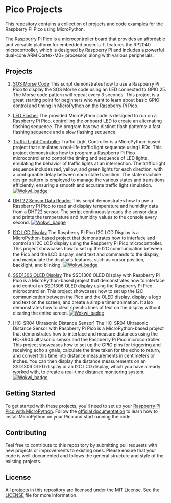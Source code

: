 # Pico Projects

This repository contains a collection of projects and code examples for the Raspberry Pi Pico using MicroPython.

The Raspberry Pi Pico is a microcontroller board that provides an affordable and versatile platform for embedded projects. It features the RP2040 microcontroller, which is designed by Raspberry Pi and includes a powerful dual-core ARM Cortex-M0+ processor, along with various peripherals.


## Projects

1. [SOS Morse Code](sos_morse.py)
This script demonstrates how to use a Raspberry Pi Pico to display the SOS Morse code using an LED connected to GPIO 25. The Morse code pattern will repeat every 3 seconds. This project is a great starting point for beginners who want to learn about basic GPIO control and timing in MicroPython on the Raspberry Pi Pico.

2. [LED Flasher](micropython/led_flasher.py)
The provided MicroPython code is designed to run on a Raspberry Pi Pico, controlling the onboard LED to create an alternating flashing sequence. The program has two distinct flash patterns: a fast flashing sequence and a slow flashing sequence.

3. [Traffic Light Controller](micropython/tlight.py)
Traffic Light Controller is a MicroPython-based project that simulates a real-life traffic light sequence using LEDs. This project demonstrates how to program a Raspberry Pi Pico microcontroller to control the timing and sequence of LED lights, emulating the behavior of traffic lights at an intersection. The traffic light sequence includes red, yellow, and green lights for each direction, with a configurable delay between each state transition. The state machine design pattern is employed to manage the various states and transitions efficiently, ensuring a smooth and accurate traffic light simulation. [![Wokwi_badge](https://user-images.githubusercontent.com/63488701/212449119-a8510897-c860-4545-8c1a-794169547ba1.svg)](https://wokwi.com/projects/https://wokwi.com/projects/359558101922696193)

6. [DHT22 Sensor Data Reader](micropython/dht22.py) This script demonstrates how to use a Raspberry Pi Pico to read and display temperature and humidity data from a DHT22 sensor. The script continuously reads the sensor data and prints the temperature and humidity values to the console every second. [![Wokwi_badge](https://user-images.githubusercontent.com/63488701/212449119-a8510897-c860-4545-8c1a-794169547ba1.svg)](https://wokwi.com/projects/359493497594540033)

5. [I2C LCD Display](micropython/lcd_i2c.py)
The Raspberry Pi Pico I2C LCD Display is a MicroPython-based project that demonstrates how to interface and control an I2C LCD display using the Raspberry Pi Pico microcontroller. This project showcases how to set up the I2C communication between the Pico and the LCD display, send text and commands to the display, and manipulate the display's features, such as cursor position, backlight, and blinking. [![Wokwi_badge](https://user-images.githubusercontent.com/63488701/212449119-a8510897-c860-4545-8c1a-794169547ba1.svg)](https://wokwi.com/projects/359400194112248833)

6. [SSD1306 OLED Display](micropython/ssd1306_pico.py)
The SSD1306 OLED Display with Raspberry Pi Pico is a MicroPython-based project that demonstrates how to interface and control an SSD1306 OLED display using the Raspberry Pi Pico microcontroller. This project showcases how to set up the I2C communication between the Pico and the OLED display, display a logo and text on the screen, and create a simple timer animation. It also demonstrates how to clear specific lines of text on the display without clearing the entire screen. [![Wokwi_badge](https://user-images.githubusercontent.com/63488701/212449119-a8510897-c860-4545-8c1a-794169547ba1.svg)](https://wokwi.com/projects/359400194112248833)

7. [HC-SR04 Ultrasonic Distance Sensor]
The HC-SR04 Ultrasonic Distance Sensor with Raspberry Pi Pico is a MicroPython-based project that demonstrates how to interface and measure distances using the HC-SR04 ultrasonic sensor and the Raspberry Pi Pico microcontroller. This project showcases how to set up the GPIO pins for triggering and receiving echo signals, calculate the time taken for the echo to return, and convert this time into distance measurements in centimeters or inches. You can then display the distance measurements on an SSD1306 OLED display or an I2C LCD display, which you have already worked with, to create a real-time distance monitoring system. [![Wokwi_badge](https://user-images.githubusercontent.com/63488701/212449119-a8510897-c860-4545-8c1a-794169547ba1.svg)](https://wokwi.com/projects/359562059458336769)


## Getting Started

To get started with these projects, you'll need to set up your [Raspberry Pi Pico with MicroPython](https://www.raspberrypi.com/documentation/microcontrollers/micropython.html). Follow the [official documentation](https://www.raspberrypi.com/documentation/microcontrollers/raspberry-pi-pico.html) to learn how to install MicroPython on your Pico and start running the code.


## Contributing

Feel free to contribute to this repository by submitting pull requests with new projects or improvements to existing ones. Please ensure that your code is well-documented and follows the general structure and style of the existing projects.


## License

All projects in this repository are licensed under the MIT License. See the [LICENSE](LICENSE) file for more information.
